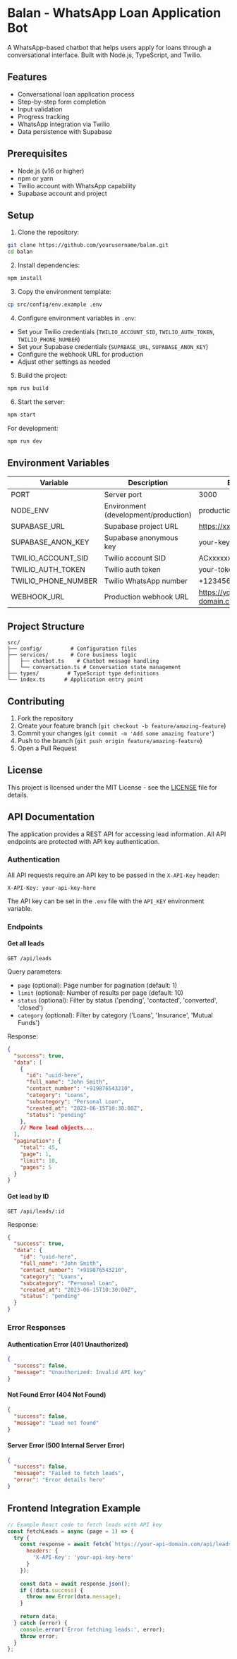 # Balan - WhatsApp Loan Application Bot

A WhatsApp-based chatbot that helps users apply for loans through a conversational interface. Built with Node.js, TypeScript, and Twilio.

## Features

- Conversational loan application process
- Step-by-step form completion
- Input validation
- Progress tracking
- WhatsApp integration via Twilio
- Data persistence with Supabase

## Prerequisites

- Node.js (v16 or higher)
- npm or yarn
- Twilio account with WhatsApp capability
- Supabase account and project

## Setup

1. Clone the repository:
```bash
git clone https://github.com/yourusername/balan.git
cd balan
```

2. Install dependencies:
```bash
npm install
```

3. Copy the environment template:
```bash
cp src/config/env.example .env
```

4. Configure environment variables in `.env`:
- Set your Twilio credentials (`TWILIO_ACCOUNT_SID`, `TWILIO_AUTH_TOKEN`, `TWILIO_PHONE_NUMBER`)
- Set your Supabase credentials (`SUPABASE_URL`, `SUPABASE_ANON_KEY`)
- Configure the webhook URL for production
- Adjust other settings as needed

5. Build the project:
```bash
npm run build
```

6. Start the server:
```bash
npm start
```

For development:
```bash
npm run dev
```

## Environment Variables

| Variable | Description | Example |
|----------|-------------|---------|
| PORT | Server port | 3000 |
| NODE_ENV | Environment (development/production) | production |
| SUPABASE_URL | Supabase project URL | https://xxx.supabase.co |
| SUPABASE_ANON_KEY | Supabase anonymous key | your-key |
| TWILIO_ACCOUNT_SID | Twilio account SID | ACxxxxxxxx |
| TWILIO_AUTH_TOKEN | Twilio auth token | your-token |
| TWILIO_PHONE_NUMBER | Twilio WhatsApp number | +1234567890 |
| WEBHOOK_URL | Production webhook URL | https://your-domain.com/api/webhook |

## Project Structure

```
src/
├── config/         # Configuration files
├── services/       # Core business logic
│   ├── chatbot.ts    # Chatbot message handling
│   └── conversation.ts # Conversation state management
├── types/         # TypeScript type definitions
└── index.ts      # Application entry point
```

## Contributing

1. Fork the repository
2. Create your feature branch (`git checkout -b feature/amazing-feature`)
3. Commit your changes (`git commit -m 'Add some amazing feature'`)
4. Push to the branch (`git push origin feature/amazing-feature`)
5. Open a Pull Request

## License

This project is licensed under the MIT License - see the [LICENSE](LICENSE) file for details.

## API Documentation

The application provides a REST API for accessing lead information. All API endpoints are protected with API key authentication.

### Authentication

All API requests require an API key to be passed in the `X-API-Key` header:

```
X-API-Key: your-api-key-here
```

The API key can be set in the `.env` file with the `API_KEY` environment variable.

### Endpoints

#### Get all leads

```http
GET /api/leads
```

Query parameters:
- `page` (optional): Page number for pagination (default: 1)
- `limit` (optional): Number of results per page (default: 10)
- `status` (optional): Filter by status ('pending', 'contacted', 'converted', 'closed')
- `category` (optional): Filter by category ('Loans', 'Insurance', 'Mutual Funds')

Response:

```json
{
  "success": true,
  "data": [
    {
      "id": "uuid-here",
      "full_name": "John Smith",
      "contact_number": "+919876543210",
      "category": "Loans",
      "subcategory": "Personal Loan",
      "created_at": "2023-06-15T10:30:00Z",
      "status": "pending"
    },
    // More lead objects...
  ],
  "pagination": {
    "total": 45,
    "page": 1,
    "limit": 10,
    "pages": 5
  }
}
```

#### Get lead by ID

```http
GET /api/leads/:id
```

Response:

```json
{
  "success": true,
  "data": {
    "id": "uuid-here",
    "full_name": "John Smith",
    "contact_number": "+919876543210",
    "category": "Loans",
    "subcategory": "Personal Loan",
    "created_at": "2023-06-15T10:30:00Z",
    "status": "pending"
  }
}
```

### Error Responses

#### Authentication Error (401 Unauthorized)

```json
{
  "success": false,
  "message": "Unauthorized: Invalid API key"
}
```

#### Not Found Error (404 Not Found)

```json
{
  "success": false,
  "message": "Lead not found"
}
```

#### Server Error (500 Internal Server Error)

```json
{
  "success": false,
  "message": "Failed to fetch leads",
  "error": "Error details here"
}
```

## Frontend Integration Example

```javascript
// Example React code to fetch leads with API key
const fetchLeads = async (page = 1) => {
  try {
    const response = await fetch(`https://your-api-domain.com/api/leads?page=${page}`, {
      headers: {
        'X-API-Key': 'your-api-key-here'
      }
    });
    
    const data = await response.json();
    if (!data.success) {
      throw new Error(data.message);
    }
    
    return data;
  } catch (error) {
    console.error('Error fetching leads:', error);
    throw error;
  }
};